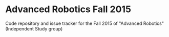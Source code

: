 # Advanced Robotics Fall 2015
Code repository and issue tracker for the Fall 2015 of "Advanced Robotics" (Independent Study group)
